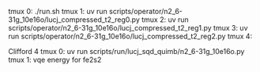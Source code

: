 tmux 0: ./run.sh
tmux 1: uv run scripts/operator/n2_6-31g_10e16o/lucj_compressed_t2_reg0.py
tmux 2: uv run scripts/operator/n2_6-31g_10e16o/lucj_compressed_t2_reg1.py
tmux 3: uv run scripts/operator/n2_6-31g_10e16o/lucj_compressed_t2_reg2.py
tmux 4: 

Clifford 4
tmux 0: uv run scripts/run/lucj_sqd_quimb/n2_6-31g_10e16o.py
tmux 1: vqe energy for fe2s2

